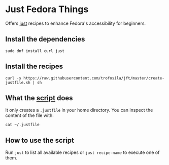 # Just Fedora Things
Offers [just](https://github.com/casey/just#just) recipes to enhance Fedora's accessibility for beginners.

## Install the dependencies
```
sudo dnf install curl just
```

## Install the recipes
```
curl -s https://raw.githubusercontent.com/trofosila/jft/master/create-justfile.sh | sh
```

## What the [script](https://raw.githubusercontent.com/trofosila/jft/master/create-justfile.sh) does
It only creates a `.justfile` in your home directory. You can inspect the content of the file with:
```
cat ~/.justfile
```

## How to use the script
Run `just` to list all available recipes or `just recipe-name` to execute one of them.